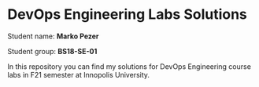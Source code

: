 # DevOps Engineering Labs Solutions 


Student name: **Marko Pezer**

Student group: **BS18-SE-01**


In this repository you can find my solutions for DevOps Engineering course labs in F21 semester at Innopolis University.
